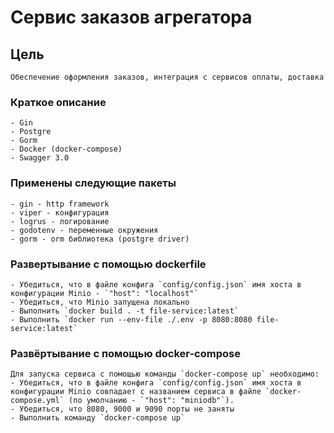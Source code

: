 # Сервис заказов агрегатора

## Цель

    Обеспечение оформления заказов, интеграция с сервисов оплаты, доставка

### Краткое описание

    - Gin
    - Postgre
    - Gorm
    - Docker (docker-compose)
    - Swagger 3.0

### Применены следующие пакеты

    - gin - http framework
    - viper - конфигурация
    - logrus - логирование
    - godotenv - переменные окружения
    - gorm - orm библиотека (postgre driver)

### Развертывание с помощью dockerfile

    - Убедиться, что в файле конфига `config/config.json` имя хоста в конфигурации Minio - `"host": "localhost"`
    - Убедиться, что Minio запущена локально
    - Выполнить `docker build . -t file-service:latest`
    - Выполнить `docker run --env-file ./.env -p 8080:8080 file-service:latest`

### Развёртывание с помощью docker-compose

    Для запуска сервиса с помощью команды `docker-compose up` необходимо:
    - Убедиться, что в файле конфига `config/config.json` имя хоста в конфигурации Minio совпадает с названием сервиса в файле `docker-compose.yml` (по умолчанию - `"host": "miniodb"`).
    - Убедиться, что 8080, 9000 и 9090 порты не заняты
    - Выполнить команду `docker-compose up`